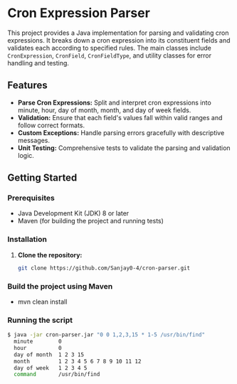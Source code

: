 # Cron Expression Parser

This project provides a Java implementation for parsing and validating cron expressions. It breaks down a cron expression into its constituent fields and validates each according to specified rules. The main classes include `CronExpression`, `CronField`, `CronFieldType`, and utility classes for error handling and testing.

## Features

- **Parse Cron Expressions:** Split and interpret cron expressions into minute, hour, day of month, month, and day of week fields.
- **Validation:** Ensure that each field's values fall within valid ranges and follow correct formats.
- **Custom Exceptions:** Handle parsing errors gracefully with descriptive messages.
- **Unit Testing:** Comprehensive tests to validate the parsing and validation logic.

## Getting Started

### Prerequisites

- Java Development Kit (JDK) 8 or later
- Maven (for building the project and running tests)

### Installation

1. **Clone the repository:**
   ```sh
   git clone https://github.com/Sanjay0-4/cron-parser.git

### Build the project using Maven

- mvn clean install

### Running the script

```bash
$ java -jar cron-parser.jar "0 0 1,2,3,15 * 1-5 /usr/bin/find"
  minute        0
  hour          0
  day of month  1 2 3 15
  month         1 2 3 4 5 6 7 8 9 10 11 12
  day of week   1 2 3 4 5
  command       /usr/bin/find
```
